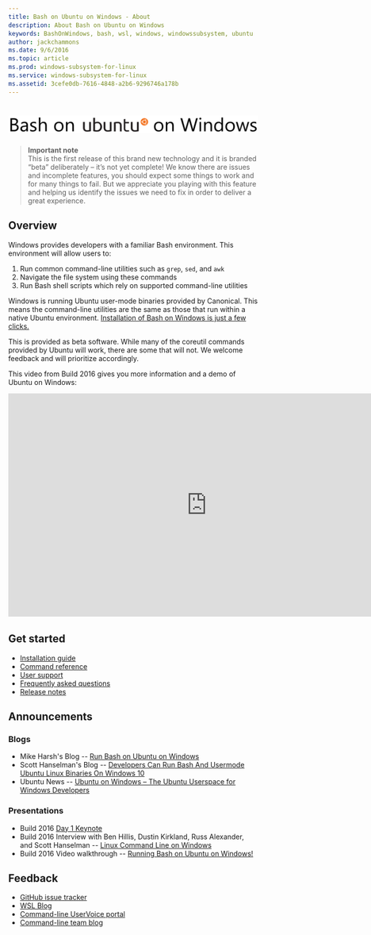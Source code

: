 ```yaml
---
title: Bash on Ubuntu on Windows - About
description: About Bash on Ubuntu on Windows
keywords: BashOnWindows, bash, wsl, windows, windowssubsystem, ubuntu
author: jackchammons
ms.date: 9/6/2016
ms.topic: article
ms.prod: windows-subsystem-for-linux
ms.service: windows-subsystem-for-linux
ms.assetid: 3cefe0db-7616-4848-a2b6-9296746a178b
---
```


# <img src="media/bash_logo.tif" width="600">

> **Important note**  
  This is the first release of this brand new technology and it is branded “beta” deliberately – it’s not yet complete! We know there are issues and incomplete features, you should expect some things to work and for many things to fail. But we appreciate you playing with this feature and helping us identify the issues we need to fix in order to deliver a great experience.

## Overview
Windows provides developers with a familiar Bash environment. This environment will allow users to:

1.	Run common command-line utilities such as `grep`, `sed`, and `awk`
2.	Navigate the file system using these commands
3.	Run Bash shell scripts which rely on supported command-line utilities

Windows is running Ubuntu user-mode binaries provided by Canonical.  This means the command-line utilities are the same as those that run within a native Ubuntu environment.  [Installation of Bash on Windows is just a few clicks.](https://msdn.microsoft.com/commandline/wsl/install_guide)

This is provided as beta software.  While many of the coreutil commands provided by Ubuntu will work, there are some that will not.  We welcome feedback and will prioritize accordingly.  

This video from Build 2016 gives you more information and a demo of Ubuntu on Windows:  
<iframe src="https://channel9.msdn.com/Events/Build/2016/P488/player" width="800" height="450"  allowFullScreen="true" frameBorder="0" scrolling="no"></iframe>

## Get started
* [Installation guide](https://msdn.microsoft.com/en-us/commandline/wsl/install_guide)
* [Command reference](https://msdn.microsoft.com/en-us/commandline/wsl/reference)
* [User support](https://msdn.microsoft.com/en-us/commandline/wsl/user_support)
* [Frequently asked questions](https://msdn.microsoft.com/en-us/commandline/wsl/faq)
* [Release notes](https://msdn.microsoft.com/en-us/commandline/wsl/release_notes)

## Announcements

### Blogs

* Mike Harsh's Blog -- [Run Bash on Ubuntu on Windows](https://blogs.windows.com/buildingapps/2016/03/30/run-bash-on-ubuntu-on-windows/)
* Scott Hanselman's Blog -- [Developers Can Run Bash And Usermode Ubuntu Linux Binaries On Windows 10](http://www.hanselman.com/blog/DevelopersCanRunBashShellAndUsermodeUbuntuLinuxBinariesOnWindows10.aspx)
* Ubuntu News -- [Ubuntu on Windows – The Ubuntu Userspace for Windows Developers](http://insights.ubuntu.com/2016/03/30/ubuntu-on-windows-the-ubuntu-userspace-for-windows-developers/) 


### Presentations
* Build 2016 [Day 1 Keynote](https://channel9.msdn.com/events/Build/2016/KEY01)
* Build 2016 Interview with Ben Hillis, Dustin Kirkland, Russ Alexander, and Scott Hanselman -- [Linux Command Line on Windows](https://channel9.msdn.com/Events/Build/2016/C906?ocid=player)
* Build 2016 Video walkthrough -- [Running Bash on Ubuntu on Windows!](https://channel9.msdn.com/events/Build/2016/P488)


## Feedback
* [GitHub issue tracker](https://github.com/Microsoft/BashOnWindows/issues)
* [WSL Blog](https://blogs.msdn.microsoft.com/wsl/)
* [Command-line UserVoice portal](https://wpdev.uservoice.com/forums/266908-command-prompt-console-bash-on-ubuntu-on-windo/category/161892-bash)
* [Command-line team blog](https://blogs.msdn.microsoft.com/commandline/)

